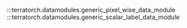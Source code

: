 :::terratorch.datamodules.generic_pixel_wise_data_module
:::terratorch.datamodules.generic_scalar_label_data_module


